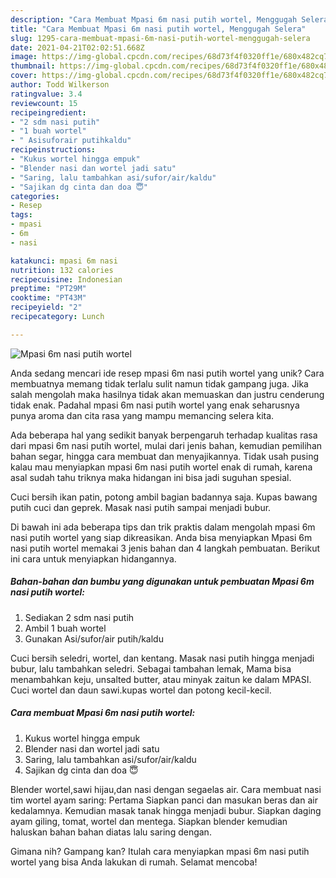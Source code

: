 ```yaml
---
description: "Cara Membuat Mpasi 6m nasi putih wortel, Menggugah Selera"
title: "Cara Membuat Mpasi 6m nasi putih wortel, Menggugah Selera"
slug: 1295-cara-membuat-mpasi-6m-nasi-putih-wortel-menggugah-selera
date: 2021-04-21T02:02:51.668Z
image: https://img-global.cpcdn.com/recipes/68d73f4f0320ff1e/680x482cq70/mpasi-6m-nasi-putih-wortel-foto-resep-utama.jpg
thumbnail: https://img-global.cpcdn.com/recipes/68d73f4f0320ff1e/680x482cq70/mpasi-6m-nasi-putih-wortel-foto-resep-utama.jpg
cover: https://img-global.cpcdn.com/recipes/68d73f4f0320ff1e/680x482cq70/mpasi-6m-nasi-putih-wortel-foto-resep-utama.jpg
author: Todd Wilkerson
ratingvalue: 3.4
reviewcount: 15
recipeingredient:
- "2 sdm nasi putih"
- "1 buah wortel"
- " Asisuforair putihkaldu"
recipeinstructions:
- "Kukus wortel hingga empuk"
- "Blender nasi dan wortel jadi satu"
- "Saring, lalu tambahkan asi/sufor/air/kaldu"
- "Sajikan dg cinta dan doa 😇"
categories:
- Resep
tags:
- mpasi
- 6m
- nasi

katakunci: mpasi 6m nasi 
nutrition: 132 calories
recipecuisine: Indonesian
preptime: "PT29M"
cooktime: "PT43M"
recipeyield: "2"
recipecategory: Lunch

---
```



![Mpasi 6m nasi putih wortel](https://img-global.cpcdn.com/recipes/68d73f4f0320ff1e/680x482cq70/mpasi-6m-nasi-putih-wortel-foto-resep-utama.jpg)

Anda sedang mencari ide resep mpasi 6m nasi putih wortel yang unik? Cara membuatnya memang tidak terlalu sulit namun tidak gampang juga. Jika salah mengolah maka hasilnya tidak akan memuaskan dan justru cenderung tidak enak. Padahal mpasi 6m nasi putih wortel yang enak seharusnya punya aroma dan cita rasa yang mampu memancing selera kita.

Ada beberapa hal yang sedikit banyak berpengaruh terhadap kualitas rasa dari mpasi 6m nasi putih wortel, mulai dari jenis bahan, kemudian pemilihan bahan segar, hingga cara membuat dan menyajikannya. Tidak usah pusing kalau mau menyiapkan mpasi 6m nasi putih wortel enak di rumah, karena asal sudah tahu triknya maka hidangan ini bisa jadi suguhan spesial.

Cuci bersih ikan patin, potong ambil bagian badannya saja. Kupas bawang putih cuci dan geprek. Masak nasi putih sampai menjadi bubur.


Di bawah ini ada beberapa tips dan trik praktis dalam mengolah mpasi 6m nasi putih wortel yang siap dikreasikan. Anda bisa menyiapkan Mpasi 6m nasi putih wortel memakai 3 jenis bahan dan 4 langkah pembuatan. Berikut ini cara untuk menyiapkan hidangannya.

<!--inarticleads1-->

##### Bahan-bahan dan bumbu yang digunakan untuk pembuatan Mpasi 6m nasi putih wortel:

1. Sediakan 2 sdm nasi putih
1. Ambil 1 buah wortel
1. Gunakan  Asi/sufor/air putih/kaldu


Cuci bersih seledri, wortel, dan kentang. Masak nasi putih hingga menjadi bubur, lalu tambahkan seledri. Sebagai tambahan lemak, Mama bisa menambahkan keju, unsalted butter, atau minyak zaitun ke dalam MPASI. Cuci wortel dan daun sawi.kupas wortel dan potong kecil-kecil. 

<!--inarticleads2-->

##### Cara membuat Mpasi 6m nasi putih wortel:

1. Kukus wortel hingga empuk
1. Blender nasi dan wortel jadi satu
1. Saring, lalu tambahkan asi/sufor/air/kaldu
1. Sajikan dg cinta dan doa 😇


Blender wortel,sawi hijau,dan nasi dengan segaelas air. Cara membuat nasi tim wortel ayam saring: Pertama Siapkan panci dan masukan beras dan air kedalamnya. Kemudian masak tanak hingga menjadi bubur. Siapkan daging ayam giling, tomat, wortel dan mentega. Siapkan blender kemudian haluskan bahan bahan diatas lalu saring dengan. 

Gimana nih? Gampang kan? Itulah cara menyiapkan mpasi 6m nasi putih wortel yang bisa Anda lakukan di rumah. Selamat mencoba!
